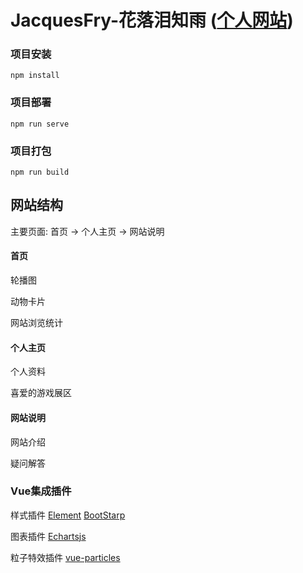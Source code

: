 # JacquesFry-花落泪知雨 ([个人网站](http://129.204.232.85/))

### 项目安装
```
npm install
```

### 项目部署
```
npm run serve
```

### 项目打包
```
npm run build
```



## 网站结构

主要页面: 首页 → 个人主页 → 网站说明



#### 首页

轮播图

动物卡片

网站浏览统计



#### 个人主页

个人资料

喜爱的游戏展区



#### 网站说明

网站介绍

疑问解答



### Vue集成插件

样式插件  [Element](https://element.eleme.cn/#/zh-CN/component/installation)   [BootStarp](https://v4.bootcss.com/docs/4.3/getting-started/introduction/)  

图表插件 [Echartsjs](https://www.echartsjs.com/zh/index.html)  

粒子特效插件 [vue-particles](https://vue-particles.netlify.com/)  